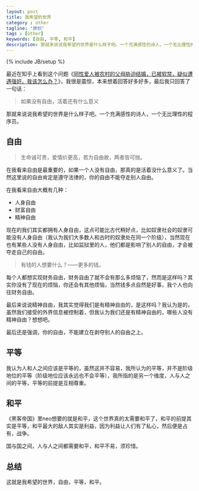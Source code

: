 ```yaml
---
layout: post
title: 我希望的世界
category : other
tagline: "原创"
tags : [other]
keywords: [自由, 平等, 和平]
description: 那就来说说我希望的世界是什么样子吧。一个充满感性的诗人，一个无比理性的程序员
---
```

{% include JB/setup %}

最近在知乎上看到这个问题《[同性爱人被农村的父母胁迫结婚，已被软禁，疑似遭遇强奸。我该怎么办？](https://www.zhihu.com/question/40914324/answer/89331468)》，我很是震惊，本来想着回答好多好多，最后我只回答了一句话：

> 如果没有自由，活着还有什么意义

那就来说说我希望的世界是什么样子吧。一个充满感性的诗人，一个无比理性的程序员。

## 自由
> 生命诚可贵，爱情价更高，若为自由故，两者皆可抛。

在我看来自由是最重要的，如果一个人没有自由，那真的是活着没什么意义了。当然这里说的自由肯定是遵守法律的，你的自由不能夺走别人自由。

在我看来自由大概有几种：

- 人身自由
- 财富自由
- 精神自由

现在的我们其实都拥有人身自由，这点可能比古代稍好点，比如奴隶社会的奴隶可能没有人身自由（我认为我们大多数人和古时的奴隶处在同一个阶级），当然现在也有某些人没有人身自由，比如监狱里的人，他们都是影响了别人的自由，才会被夺走自己的自由。

> 有钱的人想要什么？——更多的钱。

每个人都想实现财务自由，财务自由了就不会有那么多烦恼了，然而是这样吗？其实你没有了现在的烦恼，你还会有其他烦恼，当然钱多点自然是好事，我个人也向往财务自由。

最后来说说精神自由，我其实觉得我们是有精神自由的，是这样吗？我认为是的，虽然我们接受的外界信息被控制着，但我认为我们还是有精神自由的，哪些人没有精神自由？想想吧。

最后还是强调，你的自由，不能建立在剥夺别人的自由之上。

## 平等
我认为人和人之间应该是平等的，虽然这并不容易，我所认为的平等，并不是阶级地位的平等（阶级地位应该永远也不会平等），我所指的是另一个维度，人与人之间的平等，平等的前提是互相尊重。

## 和平
《黑客帝国》里neo想要的就是和平，这个世界真的太需要和平了，和平的前提其实是平等，和平最大的敌人其实是利益，因为利益让人们有了私心，然后便是占有，战争。

国与国之间，人与人之间都需要和平，和平不易，须珍惜。

## 总结
这就是我希望的世界，自由，平等，和平。
